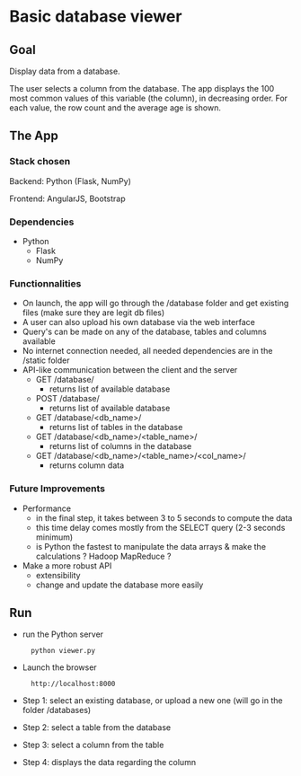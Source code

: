 # Basic database viewer

## Goal

Display data from a database.

The user selects a column from the database. The app displays the 100 most common values of this variable (the column), in decreasing order. For each value, the row count and the average age is shown.


## The App

### Stack chosen

Backend: Python (Flask, NumPy)

Frontend: AngularJS, Bootstrap


### Dependencies

- Python
	- Flask
	- NumPy


### Functionnalities

- On launch, the app will go through the /database folder and get existing files (make sure they are legit db files)
- A user can also upload his own database via the web interface
- Query's can be made on any of the database, tables and columns available
- No internet connection needed, all needed dependencies are in the /static folder
- API-like communication between the client and the server
	- GET /database/
		- returns list of available database
	- POST /database/
		- returns list of available database
	- GET /database/<db_name>/
		- returns list of tables in the database
	- GET /database/<db_name>/<table_name>/
		- returns list of columns in the database
	- GET /database/<db_name>/<table_name>/<col_name>/
		- returns column data


### Future Improvements

- Performance
	- in the final step, it takes between 3 to 5 seconds to compute the data
	- this time delay comes mostly from the SELECT query (2-3 seconds minimum)
	- is Python the fastest to manipulate the data arrays & make the calculations ? Hadoop MapReduce ?
- Make a more robust API
	- extensibility
	- change and update the database more easily

## Run

- run the Python server

		python viewer.py

- Launch the browser

		http://localhost:8000

- Step 1: select an existing database, or upload a new one (will go in the folder /databases)

- Step 2: select a table from the database

- Step 3: select a column from the table

- Step 4: displays the data regarding the column